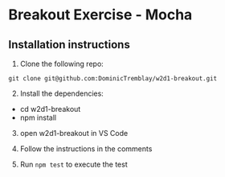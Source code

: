 # Breakout Exercise - Mocha

## Installation instructions

1. Clone the following repo:

`git clone git@github.com:DominicTremblay/w2d1-breakout.git`

2. Install the dependencies:

  - cd w2d1-breakout
  - npm install

3. open w2d1-breakout in VS Code

4. Follow the instructions in the comments

5. Run `npm test` to execute the test